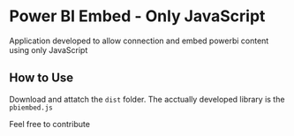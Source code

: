 # Power BI Embed - Only JavaScript
Application developed to allow connection and embed powerbi content using only JavaScript
## How to Use

Download and attatch the ```dist``` folder. The acctually developed library is the ```pbiembed.js```

Feel free to contribute
